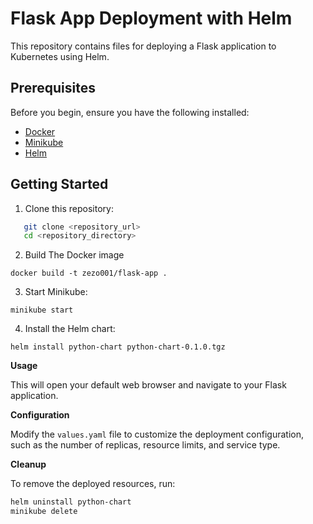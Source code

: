 # Flask App Deployment with Helm

This repository contains files for deploying a Flask application to Kubernetes using Helm.

## Prerequisites

Before you begin, ensure you have the following installed:

- [Docker](https://docs.docker.com/get-docker/)
- [Minikube](https://minikube.sigs.k8s.io/docs/start/)
- [Helm](https://helm.sh/docs/intro/install/)

## Getting Started

1. Clone this repository:

```bash
   git clone <repository_url>
   cd <repository_directory>
```

2. Build The Docker image

```
docker build -t zezo001/flask-app .
```

3. Start Minikube:

```
minikube start
```

4. Install the Helm chart:

```
helm install python-chart python-chart-0.1.0.tgz
```

**Usage**

This will open your default web browser and navigate to your Flask application.

**Configuration**

Modify the `values.yaml` file to customize the deployment configuration, such as the number of replicas, resource limits, and service type.

**Cleanup**

To remove the deployed resources, run:
```bash
helm uninstall python-chart
minikube delete
```








